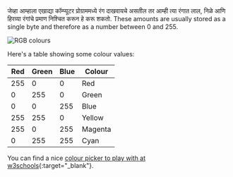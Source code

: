 जेव्हा आम्हाला एखाद्या कॉम्प्यूटर प्रोग्राममध्ये रंग दाखवायचे असतील तर आम्ही त्या रंगात लाल, निळे आणि हिरव्या रंगांचे प्रमाण निश्चित करून हे करू शकतो. These amounts are usually stored as a single byte and therefore as a number between 0 and 255.

![RGB colours](images/RGB.gif)

Here's a table showing some colour values:

| Red | Green | Blue | Colour  |
| --- | ----- | ---- | ------- |
| 255 | 0     | 0    | Red     |
| 0   | 255   | 0    | Green   |
| 0   | 0     | 255  | Blue    |
| 255 | 255   | 0    | Yellow  |
| 255 | 0     | 255  | Magenta |
| 0   | 255   | 255  | Cyan    |

You can find a nice [colour picker to play with at w3schools](https://www.w3schools.com/colors/colors_rgb.asp){:target="_blank"}.